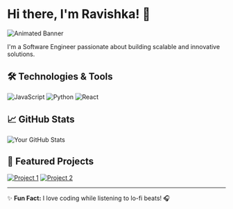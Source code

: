 # Hi there, I'm Ravishka! 👋

![Animated Banner](https://github.com/ravishka1999/ravishka1999/blob/main/banner.gif)

I'm a Software Engineer passionate about building scalable and innovative solutions.

## 🛠️ Technologies & Tools

![JavaScript](https://img.shields.io/badge/-JavaScript-F7DF1E?logo=javascript&logoColor=black)
![Python](https://img.shields.io/badge/-Python-3776AB?logo=python&logoColor=white)
![React](https://img.shields.io/badge/-React-61DAFB?logo=react&logoColor=black)

## 📈 GitHub Stats

![Your GitHub Stats](https://github-readme-stats.vercel.app/api?username=ravishka1999&show_icons=true&theme=radical)

## 🌟 Featured Projects

[![Project 1](https://github-readme-stats.vercel.app/api/pin/?username=ravishka1999&repo=your-repo&theme=radical)](https://github.com/ravishka1999/your-repo)
[![Project 2](https://github-readme-stats.vercel.app/api/pin/?username=ravishka1999&repo=your-repo&theme=radical)](https://github.com/ravishka1999/your-repo)

---

✨ **Fun Fact:** I love coding while listening to lo-fi beats! 🎧
